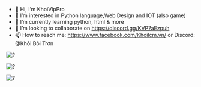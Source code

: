 - 👋 Hi, I’m KhoiVipPro
- 👀 I’m interested in Python language,Web Design and IOT (also game)
- 🌱 I’m currently learning python, html & more
- 💞️ I’m looking to collaborate on https://discord.gg/KVP7aEzpuh
- 📫 How to reach me: https://www.facebook.com/Khoilcm.vn/ or Discord: @Khôi Bôi Trơn

![?](https://github-readme-stats.vercel.app/api/top-langs/?username=khoilcm123&layout=compact&langs_count=8&theme=dracula)



![?](https://github-readme-stats.vercel.app/api?username=khoilcm123&show_icons=true&theme=dracula)



![?](https://github-profile-trophy.vercel.app/?username=khoilcm123&theme=dracula)

